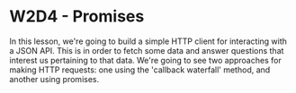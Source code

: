 # W2D4 - Promises

In this lesson, we're going to build a simple HTTP client for interacting with
a JSON API. This is in order to fetch some data and answer questions that
interest us pertaining to that data. We're going to see two approaches for
making HTTP requests: one using the 'callback waterfall' method, and another
using promises.

